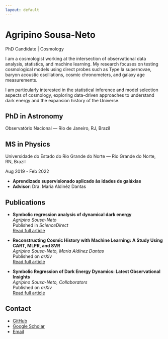 ```yaml
---
layout: default
---
```


# Agripino Sousa-Neto
PhD Candidate |  Cosmology

I am a cosmologist working at the intersection of observational data analysis, statistics, and machine learning. My research focuses on testing cosmological models using direct probes such as Type Ia supernovae, baryon acoustic oscillations, cosmic chronometers, and galaxy age measurements.

I am particularly interested in the statistical inference and model selection aspects of cosmology, exploring data-driven approaches to understand dark energy and the expansion history of the Universe.
## PhD in Astronomy
  Observatório Nacional — Rio de Janeiro, RJ, Brazil
## MS in Physics
   Universidade do Estado do Rio Grande do Norte — Rio Grande do Norte, RN, Brazil
   
   Aug 2019 - Feb 2022 
- **Aprendizado supervisionado aplicado às idades de galáxias**  
- **Advisor**: Dra. Maria Aldinêz Dantas
## Publications
- **Symbolic regression analysis of dynamical dark energy**  
  *Agripino Sousa-Neto*  
  Published in *ScienceDirect*  
  [Read full article](https://www.sciencedirect.com/science/article/abs/pii/S2212686425003012?via%3Dihub)

- **Reconstructing Cosmic History with Machine Learning: A Study Using CART, MLPR, and SVR**  
  *Agripino Sousa-Neto, Maria Aldinez Dantas*  
  Published on *arXiv*  
  [Read full article](https://arxiv.org/abs/2505.17205)

- **Symbolic Regression of Dark Energy Dynamics: Latest Observational Insights**  
  *Agripino Sousa-Neto, Collaborators*  
  Published on *arXiv*  
  [Read full article](https://arxiv.org/abs/2509.26611)

## Contact
- [GitHub](https://github.com/zouzaxd)
- [Google Scholar](https://scholar.google.com)
- [Email](mailto:agripinoneto@on.br)
